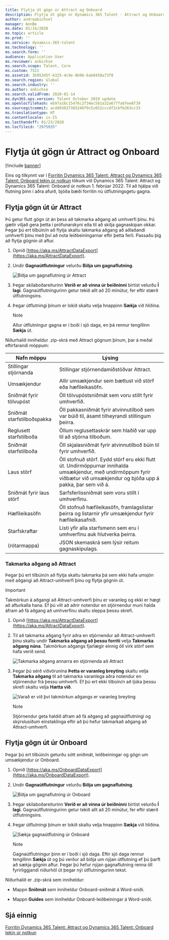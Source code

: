 ```yaml
---
title: Flytja út gögn úr Attract og Onboard
description: Flytja út gögn úr Dynamics 365 Talent - Attract og Onboard.
author: andreabichsel
manager: AnnBe
ms.date: 01/14/2020
ms.topic: article
ms.prod: ''
ms.service: dynamics-365-talent
ms.technology: ''
ms.search.form: ''
audience: Application User
ms.reviewer: anbichse
ms.search.scope: Talent, Core
ms.custom: 7521
ms.assetid: 3b953d5f-6325-4c9e-8b9b-6ab0458a73f8
ms.search.region: Global
ms.search.industry: ''
ms.author: anbichse
ms.search.validFrom: 2020-01-14
ms.dyn365.ops.version: Talent October 2019 update
ms.openlocfilehash: eb97a16c15476c2f34ec581a32a677fa6fee8739
ms.sourcegitcommit: acdd93637385246f9c5c652cccdf2cbfb263cc33
ms.translationtype: HT
ms.contentlocale: is-IS
ms.lasthandoff: 01/23/2020
ms.locfileid: "2975935"
---
```

# <a name="export-data-from-attract-and-onboard"></a>Flytja út gögn úr Attract og Onboard

[!include [banner](includes/banner.md)]

Eins og tilkynnt var í [Forritin Dynamics 365 Talent: Attract og Dynamics 365 Talent: Onboard tekin úr notkun](https://community.dynamics.com/365/talent/b/dynamics365fortalent/posts/retiring-dynamics-365-talent-attract-and-onboard-apps) tökum við Dynamics 365 Talent: Attract og Dynamics 365 Talent: Onboard úr notkun 1. febrúar 2022. Til að hjálpa við flutning þinn í aðra afurð, bjóða bæði forritin nú útflutningsgetu gagna.

## <a name="export-data-from-attract"></a>Flytja gögn út úr Attract

Þú getur flutt gögn út án þess að takmarka aðgang að umhverfi þínu. Þú gætir viljað gera þetta í prófunarskyni eða til að skilja gagnaskipan okkar. Þegar þú ert tilbúin/n að flytja skaltu takmarka aðgang að aðlaðandi umhverfi þínu með því að nota leiðbeiningarnar eftir þetta ferli. Passaðu þig að flytja gögnin út aftur. 

1. Opnið [https://aka.ms/AttractDataExport](https://aka.ms/AttractDataExport).

2. Undir **Gagnaútflutningur** velurðu **Biðja um gagnaflutning**.

   ![[Biðja um gagnaflutning úr Attract](./media/attract-onboard-export-data-attract-request.png)](./media/attract-onboard-export-data-attract-request.png)

3. Þegar skilaboðareiturinn **Verið er að vinna úr beiðninni** birtist velurðu **Í lagi**. Gagnaútflutningurinn getur tekið allt að 20 mínútur, fer eftir stærð útflutningsins.

4. Þegar útflutningi þínum er lokið skaltu velja hnappinn **Sækja** við hliðina. 

   >[!NOTE]
   >Allur útflutningur gagna er í boði í sjö daga, en þá rennur tengillinn **Sækja** út.</br>
   
Niðurhalið inniheldur .zip-skrá með Attract gögnum þínum, þar á meðal eftirfarandi möppum:

| Nafn möppu | Lýsing |
| --- | --- |
| Stillingar stjórnanda | Stillingar stjórnendamiðstöðvar Attract. |
| Umsækjendur | Allir umsækjendur sem bættust við störf eða hæfileikasöfn. |
| Sniðmát fyrir tölvupóst | Öll tölvupóstsniðmát sem voru stillt fyrir umhverfið. |
| Sniðmát starfstilboðspakka | Öll pakkasniðmát fyrir atvinnutilboð sem var búið til, ásamt tilheyrandi stillingum þeirra. |
| Reglusett starfstilboða |  Öllum reglusettaskrár sem hlaðið var upp til að stjórna tilboðum. |
| Sniðmát starfstilboða | Öll skjalasniðmát fyrir atvinnutilboð búin til fyrir umhverfið. |
| Laus störf | Öll stofnuð störf. Eydd störf eru ekki flutt út. Undirmöppurnar innihalda umsækjendur, með undirmöppum fyrir viðbætur við umsækjendur og bjóða upp á pakka, þar sem við á. |
| Sniðmát fyrir laus störf | Sarfsferlissniðmát sem voru stillt í umhverfinu. |
| Hæfileikasöfn | Öll stofnuð hæfileikasöfn, framlagslistar þeirra og listarnir yfir umsækjendur fyrir hæfileikasafnið. |
| Starfskraftar | Listi yfir alla starfsmenn sem eru í umhverfinu auk hlutverka þeirra. |
| (rótarmappa) | JSON skemaskrá sem lýsir reitum gagnaskipulags. |

### <a name="restrict-access-to-attract"></a>Takmarka aðgang að Attract

Þegar þú ert tilbúin/n að flytja skaltu takmarka þá sem ekki hafa umsjón með aðgangi að Attract-umhverfi þínu og flytja gögnin út.

>[!IMPORTANT]
>Takmörkun á aðgangi að Attract-umhverfi þínu er varanleg og ekki er hægt að afturkalla hana. Ef þú vilt að aðrir notendur en stjórnendur muni halda áfram að fá aðgang að umhverfinu skaltu sleppa þessu skrefi.

1. Opnið [https://aka.ms/AttractDataExport](https://aka.ms/AttractDataExport).

2. Til að takmarka aðgang fyrir aðra en stjórnendur að Attract-umhverfi þínu skaltu undir **Takmarka aðgang að þessu forriti** velja **Takmarka aðgang núna**. Takmörkun aðgangs fjarlægir einnig öll virk störf sem hafa verið send.

   ![[Takmarka aðgang annarra en stjórnenda að Attract](./media/attract-onboard-export-data-attract-restrict-access.png)](./media/attract-onboard-export-data-attract-restrict-access.png)

3. Þegar þú sérð viðvörunina **Þetta er varanleg breyting** skaltu velja **Takmarka aðgang** til að takmarka varanlega aðra notendur en stjórnendur frá þessu umhverfi. Ef þú ert ekki tilbúin/n að ljúka þessu skrefi skaltu velja **Hætta við**.

   ![[Varað er við því takmörkun aðgangs er varanleg breyting](./media/attract-onboard-export-data-attract-warning.png)](./media/attract-onboard-export-data-attract-warning.png)

   >[!NOTE]
   >Stjórnendur geta haldið áfram að fá aðgang að gagnaútflutningi og skýrslusíðum einstaklinga eftir að þú hefur takmarkað aðgang að Attract-umhverfi.

## <a name="export-data-from-onboard"></a>Flytja gögn út úr Onboard

Þegar þú ert tilbúin/n geturðu sótt sniðmát, leiðbeiningar og gögn um umsækjendur úr Onboard.

1. Opnið [https://aka.ms/OnboardDataExport](https://aka.ms/OnboardDataExport).

2. Undir **Gagnaútflutningur** velurðu **Biðja um gagnaflutning**. 

   ![[Biðja um gagnaflutning úr Onboard](./media/attract-onboard-export-data-onboard-request.png)](./media/attract-onboard-export-data-onboard-request.png)

3. Þegar skilaboðareiturinn **Verið er að vinna úr beiðninni** birtist velurðu **Í lagi**. Gagnaútflutningurinn getur tekið allt að 20 mínútur, fer eftir stærð útflutningsins.

4. Þegar útflutningi þínum er lokið skaltu velja hnappinn **Sækja** við hliðina. 

   ![[Sækja gagnaútflutning úr Onboard](./media/attract-onboard-export-data-onboard-download.png)](./media/attract-onboard-export-data-onboard-download.png)

   >[!NOTE]
   >Gagnaútflutningur þinn er í boði í sjö daga. Eftir sjö daga rennur tengillinn **Sækja** út og þú verður að biðja um nýjan útflutning ef þú þarft að sækja gögnin aftur. Þegar þú hefur nýjan gagnaflutning renna öll fyrirliggjandi niðurhöl út þegar nýi útflutningurinn tekst.

Niðurhalið er .zip-skrá sem inniheldur:

- Mappn **Sniðmát** sem inniheldur Onboard-sniðmát á Word-sniði.

- Mappn **Guides** sem inniheldur Onboard-leiðbeiningar á Word-sniði.

## <a name="see-also"></a>Sjá einnig

[Forritin Dynamics 365 Talent: Attract og Dynamics 365 Talent: Onboard tekin úr notkun](https://community.dynamics.com/365/talent/b/dynamics365fortalent/posts/retiring-dynamics-365-talent-attract-and-onboard-apps)